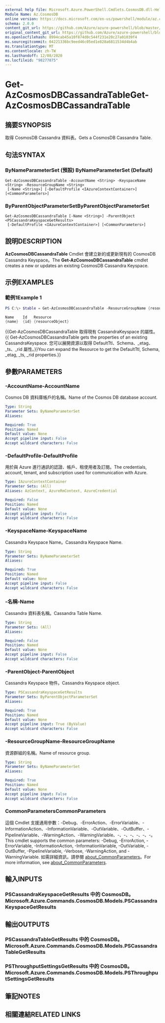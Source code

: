 ```yaml
---
external help file: Microsoft.Azure.PowerShell.Cmdlets.CosmosDB.dll-Help.xml
Module Name: Az.CosmosDB
online version: https://docs.microsoft.com/en-us/powershell/module/az.cosmosdb/get-azcosmosdbcassandratable
schema: 2.0.0
content_git_url: https://github.com/Azure/azure-powershell/blob/master/src/CosmosDB/CosmosDB/help/Get-AzCosmosDBCassandraTable.md
original_content_git_url: https://github.com/Azure/azure-powershell/blob/master/src/CosmosDB/CosmosDB/help/Get-AzCosmosDBCassandraTable.md
ms.openlocfilehash: 8994cab45a10f874d0c544f231e20c27a01039f4
ms.sourcegitcommit: 04221336bc9eed46c05ed1e828a6811534d4b4ab
ms.translationtype: MT
ms.contentlocale: zh-TW
ms.lasthandoff: 12/08/2020
ms.locfileid: "98277875"
---
```

# <span data-ttu-id="f4908-101">Get-AzCosmosDBCassandraTable</span><span class="sxs-lookup"><span data-stu-id="f4908-101">Get-AzCosmosDBCassandraTable</span></span>

## <span data-ttu-id="f4908-102">摘要</span><span class="sxs-lookup"><span data-stu-id="f4908-102">SYNOPSIS</span></span>
<span data-ttu-id="f4908-103">取得 CosmosDB Cassandra 資料表。</span><span class="sxs-lookup"><span data-stu-id="f4908-103">Gets a CosmosDB Cassandra Table.</span></span>

## <span data-ttu-id="f4908-104">句法</span><span class="sxs-lookup"><span data-stu-id="f4908-104">SYNTAX</span></span>

### <span data-ttu-id="f4908-105">ByNameParameterSet (預設) </span><span class="sxs-lookup"><span data-stu-id="f4908-105">ByNameParameterSet (Default)</span></span>
```
Get-AzCosmosDBCassandraTable -AccountName <String> -KeyspaceName <String> -ResourceGroupName <String>
 [-Name <String>] [-DefaultProfile <IAzureContextContainer>] [<CommonParameters>]
```

### <span data-ttu-id="f4908-106">ByParentObjectParameterSet</span><span class="sxs-lookup"><span data-stu-id="f4908-106">ByParentObjectParameterSet</span></span>
```
Get-AzCosmosDBCassandraTable [-Name <String>] -ParentObject <PSCassandraKeyspaceGetResults>
 [-DefaultProfile <IAzureContextContainer>] [<CommonParameters>]
```

## <span data-ttu-id="f4908-107">說明</span><span class="sxs-lookup"><span data-stu-id="f4908-107">DESCRIPTION</span></span>
<span data-ttu-id="f4908-108">**AzCosmosDBCassandraTable** Cmdlet 會建立新的或更新現有的 CosmosDB Cassandra Keyspace。</span><span class="sxs-lookup"><span data-stu-id="f4908-108">The **Get-AzCosmosDBCassandraTable** cmdlet creates a new or updates an existing CosmosDB Cassandra Keyspace.</span></span>

## <span data-ttu-id="f4908-109">示例</span><span class="sxs-lookup"><span data-stu-id="f4908-109">EXAMPLES</span></span>

### <span data-ttu-id="f4908-110">範例1</span><span class="sxs-lookup"><span data-stu-id="f4908-110">Example 1</span></span>
```powershell
PS C:\> $table = Get-AzCosmosDBCassandraTable -ResourceGroupName {resourceGroupName} -AccountName {accountName} -Keyspace {keyspaceName} -Name {name}

Name    Id   Resource
{name}  {id} {resourceObject}
```

<span data-ttu-id="f4908-111">{{Get-AzCosmosDBCassandraTable 取得現有 CassandraKeyspace 的屬性。</span><span class="sxs-lookup"><span data-stu-id="f4908-111">{{ Get-AzCosmosDBCassandraTable gets the properties of an existing CassandraKeyspace.</span></span> <span data-ttu-id="f4908-112">您可以展開資源以取得 DefaultTtl、Schema、_etag、_ts、_rid 屬性。}}</span><span class="sxs-lookup"><span data-stu-id="f4908-112">You can expand the Resource to get the DefaultTtl, Schema, _etag, _ts, _rid properties.}}</span></span>

## <span data-ttu-id="f4908-113">參數</span><span class="sxs-lookup"><span data-stu-id="f4908-113">PARAMETERS</span></span>

### <span data-ttu-id="f4908-114">-AccountName</span><span class="sxs-lookup"><span data-stu-id="f4908-114">-AccountName</span></span>
<span data-ttu-id="f4908-115">Cosmos DB 資料庫帳戶的名稱。</span><span class="sxs-lookup"><span data-stu-id="f4908-115">Name of the Cosmos DB database account.</span></span>

```yaml
Type: String
Parameter Sets: ByNameParameterSet
Aliases:

Required: True
Position: Named
Default value: None
Accept pipeline input: False
Accept wildcard characters: False
```

### <span data-ttu-id="f4908-116">-DefaultProfile</span><span class="sxs-lookup"><span data-stu-id="f4908-116">-DefaultProfile</span></span>
<span data-ttu-id="f4908-117">用於與 Azure 進行通訊的認證、帳戶、租使用者及訂閱。</span><span class="sxs-lookup"><span data-stu-id="f4908-117">The credentials, account, tenant, and subscription used for communication with Azure.</span></span>

```yaml
Type: IAzureContextContainer
Parameter Sets: (All)
Aliases: AzContext, AzureRmContext, AzureCredential

Required: False
Position: Named
Default value: None
Accept pipeline input: False
Accept wildcard characters: False
```

### <span data-ttu-id="f4908-118">-KeyspaceName</span><span class="sxs-lookup"><span data-stu-id="f4908-118">-KeyspaceName</span></span>
<span data-ttu-id="f4908-119">Cassandra Keyspace Name。</span><span class="sxs-lookup"><span data-stu-id="f4908-119">Cassandra Keyspace Name.</span></span>

```yaml
Type: String
Parameter Sets: ByNameParameterSet
Aliases:

Required: True
Position: Named
Default value: None
Accept pipeline input: False
Accept wildcard characters: False
```

### <span data-ttu-id="f4908-120">-名稱</span><span class="sxs-lookup"><span data-stu-id="f4908-120">-Name</span></span>
<span data-ttu-id="f4908-121">Cassandra 資料表名稱。</span><span class="sxs-lookup"><span data-stu-id="f4908-121">Cassandra Table Name.</span></span>

```yaml
Type: String
Parameter Sets: (All)
Aliases:

Required: False
Position: Named
Default value: None
Accept pipeline input: False
Accept wildcard characters: False
```

### <span data-ttu-id="f4908-122">-ParentObject</span><span class="sxs-lookup"><span data-stu-id="f4908-122">-ParentObject</span></span>
<span data-ttu-id="f4908-123">Cassandra Keyspace 物件。</span><span class="sxs-lookup"><span data-stu-id="f4908-123">Cassandra Keyspace object.</span></span>

```yaml
Type: PSCassandraKeyspaceGetResults
Parameter Sets: ByParentObjectParameterSet
Aliases:

Required: True
Position: Named
Default value: None
Accept pipeline input: True (ByValue)
Accept wildcard characters: False
```

### <span data-ttu-id="f4908-124">-ResourceGroupName</span><span class="sxs-lookup"><span data-stu-id="f4908-124">-ResourceGroupName</span></span>
<span data-ttu-id="f4908-125">資源群組的名稱。</span><span class="sxs-lookup"><span data-stu-id="f4908-125">Name of resource group.</span></span>

```yaml
Type: String
Parameter Sets: ByNameParameterSet
Aliases:

Required: True
Position: Named
Default value: None
Accept pipeline input: False
Accept wildcard characters: False
```

### <span data-ttu-id="f4908-126">CommonParameters</span><span class="sxs-lookup"><span data-stu-id="f4908-126">CommonParameters</span></span>
<span data-ttu-id="f4908-127">這個 Cmdlet 支援通用參數：-Debug、-ErrorAction、-ErrorVariable、-InformationAction、-InformationVariable、-OutVariable、-OutBuffer、-PipelineVariable、-WarningAction、-WarningVariable、-、-、-、-、-、-。</span><span class="sxs-lookup"><span data-stu-id="f4908-127">This cmdlet supports the common parameters: -Debug, -ErrorAction, -ErrorVariable, -InformationAction, -InformationVariable, -OutVariable, -OutBuffer, -PipelineVariable, -Verbose, -WarningAction, and -WarningVariable.</span></span> <span data-ttu-id="f4908-128">如需詳細資訊，請參閱 [about_CommonParameters](http://go.microsoft.com/fwlink/?LinkID=113216)。</span><span class="sxs-lookup"><span data-stu-id="f4908-128">For more information, see [about_CommonParameters](http://go.microsoft.com/fwlink/?LinkID=113216).</span></span>

## <span data-ttu-id="f4908-129">輸入</span><span class="sxs-lookup"><span data-stu-id="f4908-129">INPUTS</span></span>

### <span data-ttu-id="f4908-130">PSCassandraKeyspaceGetResults 中的 CosmosDB。</span><span class="sxs-lookup"><span data-stu-id="f4908-130">Microsoft.Azure.Commands.CosmosDB.Models.PSCassandraKeyspaceGetResults</span></span>

## <span data-ttu-id="f4908-131">輸出</span><span class="sxs-lookup"><span data-stu-id="f4908-131">OUTPUTS</span></span>

### <span data-ttu-id="f4908-132">PSCassandraTableGetResults 中的 CosmosDB。</span><span class="sxs-lookup"><span data-stu-id="f4908-132">Microsoft.Azure.Commands.CosmosDB.Models.PSCassandraTableGetResults</span></span>

### <span data-ttu-id="f4908-133">PSThroughputSettingsGetResults 中的 CosmosDB。</span><span class="sxs-lookup"><span data-stu-id="f4908-133">Microsoft.Azure.Commands.CosmosDB.Models.PSThroughputSettingsGetResults</span></span>

## <span data-ttu-id="f4908-134">筆記</span><span class="sxs-lookup"><span data-stu-id="f4908-134">NOTES</span></span>

## <span data-ttu-id="f4908-135">相關連結</span><span class="sxs-lookup"><span data-stu-id="f4908-135">RELATED LINKS</span></span>
